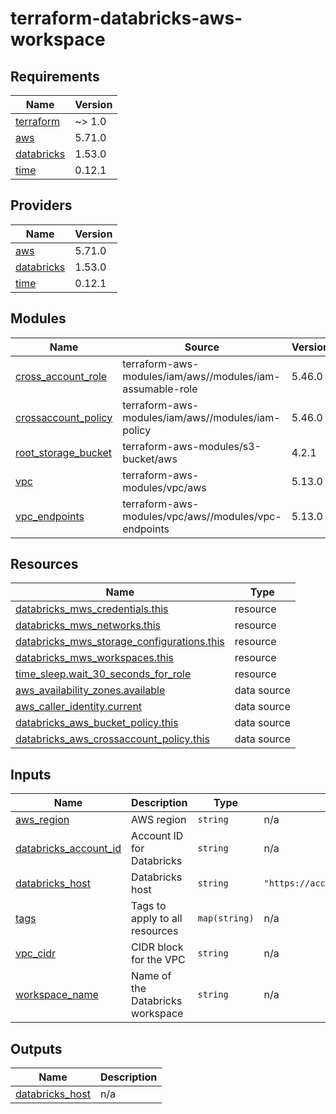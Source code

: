 # terraform-databricks-aws-workspace

<!-- BEGIN_TF_DOCS -->
## Requirements

| Name | Version |
|------|---------|
| <a name="requirement_terraform"></a> [terraform](#requirement\_terraform) | ~> 1.0 |
| <a name="requirement_aws"></a> [aws](#requirement\_aws) | 5.71.0 |
| <a name="requirement_databricks"></a> [databricks](#requirement\_databricks) | 1.53.0 |
| <a name="requirement_time"></a> [time](#requirement\_time) | 0.12.1 |

## Providers

| Name | Version |
|------|---------|
| <a name="provider_aws"></a> [aws](#provider\_aws) | 5.71.0 |
| <a name="provider_databricks"></a> [databricks](#provider\_databricks) | 1.53.0 |
| <a name="provider_time"></a> [time](#provider\_time) | 0.12.1 |

## Modules

| Name | Source | Version |
|------|--------|---------|
| <a name="module_cross_account_role"></a> [cross\_account\_role](#module\_cross\_account\_role) | terraform-aws-modules/iam/aws//modules/iam-assumable-role | 5.46.0 |
| <a name="module_crossaccount_policy"></a> [crossaccount\_policy](#module\_crossaccount\_policy) | terraform-aws-modules/iam/aws//modules/iam-policy | 5.46.0 |
| <a name="module_root_storage_bucket"></a> [root\_storage\_bucket](#module\_root\_storage\_bucket) | terraform-aws-modules/s3-bucket/aws | 4.2.1 |
| <a name="module_vpc"></a> [vpc](#module\_vpc) | terraform-aws-modules/vpc/aws | 5.13.0 |
| <a name="module_vpc_endpoints"></a> [vpc\_endpoints](#module\_vpc\_endpoints) | terraform-aws-modules/vpc/aws//modules/vpc-endpoints | 5.13.0 |

## Resources

| Name | Type |
|------|------|
| [databricks_mws_credentials.this](https://registry.terraform.io/providers/databricks/databricks/1.53.0/docs/resources/mws_credentials) | resource |
| [databricks_mws_networks.this](https://registry.terraform.io/providers/databricks/databricks/1.53.0/docs/resources/mws_networks) | resource |
| [databricks_mws_storage_configurations.this](https://registry.terraform.io/providers/databricks/databricks/1.53.0/docs/resources/mws_storage_configurations) | resource |
| [databricks_mws_workspaces.this](https://registry.terraform.io/providers/databricks/databricks/1.53.0/docs/resources/mws_workspaces) | resource |
| [time_sleep.wait_30_seconds_for_role](https://registry.terraform.io/providers/hashicorp/time/0.12.1/docs/resources/sleep) | resource |
| [aws_availability_zones.available](https://registry.terraform.io/providers/hashicorp/aws/5.71.0/docs/data-sources/availability_zones) | data source |
| [aws_caller_identity.current](https://registry.terraform.io/providers/hashicorp/aws/5.71.0/docs/data-sources/caller_identity) | data source |
| [databricks_aws_bucket_policy.this](https://registry.terraform.io/providers/databricks/databricks/1.53.0/docs/data-sources/aws_bucket_policy) | data source |
| [databricks_aws_crossaccount_policy.this](https://registry.terraform.io/providers/databricks/databricks/1.53.0/docs/data-sources/aws_crossaccount_policy) | data source |

## Inputs

| Name | Description | Type | Default | Required |
|------|-------------|------|---------|:--------:|
| <a name="input_aws_region"></a> [aws\_region](#input\_aws\_region) | AWS region | `string` | n/a | yes |
| <a name="input_databricks_account_id"></a> [databricks\_account\_id](#input\_databricks\_account\_id) | Account ID for Databricks | `string` | n/a | yes |
| <a name="input_databricks_host"></a> [databricks\_host](#input\_databricks\_host) | Databricks host | `string` | `"https://accounts.cloud.databricks.com"` | no |
| <a name="input_tags"></a> [tags](#input\_tags) | Tags to apply to all resources | `map(string)` | n/a | yes |
| <a name="input_vpc_cidr"></a> [vpc\_cidr](#input\_vpc\_cidr) | CIDR block for the VPC | `string` | n/a | yes |
| <a name="input_workspace_name"></a> [workspace\_name](#input\_workspace\_name) | Name of the Databricks workspace | `string` | n/a | yes |

## Outputs

| Name | Description |
|------|-------------|
| <a name="output_databricks_host"></a> [databricks\_host](#output\_databricks\_host) | n/a |
<!-- END_TF_DOCS -->
